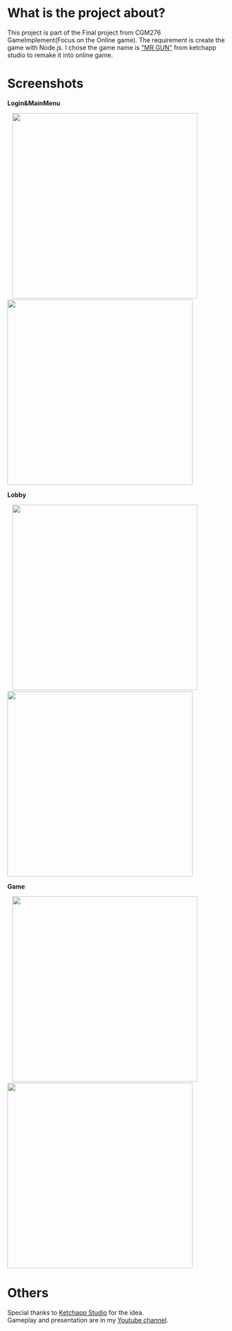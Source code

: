 # What is the project about?
This project is part of the Final project from CGM276 GameImplement(Focus on the Online game). 
The requirement is create the game with Node.js. I chose the game name is ["MR GUN"](https://play.google.com/store/apps/details?id=com.ketchapp.mrgun) 
from ketchapp studio to remake it into online game.

# Screenshots
<b>Login&MainMenu</b>
  <p float="left">
    &ensp;
    <img src="https://github.com/Sahapat/FinalCGM276_5901292/blob/master/Screenshots/Login.png" width="420"/>
    <img src="https://github.com/Sahapat/FinalCGM276_5901292/blob/master/Screenshots/MainMenu.png" width="420"/>
  </p>
<b>Lobby</b>
  <p float="left">
    &ensp;
    <img src="https://github.com/Sahapat/FinalCGM276_5901292/blob/master/Screenshots/Lobbylist.png" width="420"/>
    <img src="https://github.com/Sahapat/FinalCGM276_5901292/blob/master/Screenshots/LobbyStart.png" width="420"/>
  </p>
  
<b>Game</b>
  <p float="left">
    &ensp;
    <img src="https://github.com/Sahapat/FinalCGM276_5901292/blob/master/Screenshots/GameReady.png" width="420"/>
    <img src="https://github.com/Sahapat/FinalCGM276_5901292/blob/master/Screenshots/Game.png" width="420"/>
  </p>
  
# Others
Special thanks to [Ketchapp Studio](https://www.facebook.com/ketchappgames/) for the idea.<br>
Gameplay and presentation are in my [Youtube channel](https://www.youtube.com/watch?v=ei6RfNtr668).
